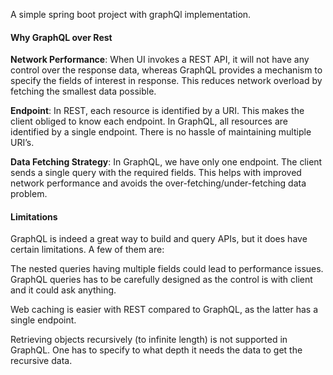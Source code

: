 A simple spring boot project with graphQl implementation. 

#### Why GraphQL over Rest

**Network Performance**: When UI invokes a REST API, it will not have any control over the response data, whereas GraphQL provides a mechanism to specify the fields of interest in response. This reduces network overload by fetching the smallest data possible.

**Endpoint**: In REST, each resource is identified by a URI. This makes the client obliged to know each endpoint. In GraphQL, all resources are identified by a single endpoint. There is no hassle of maintaining multiple URI’s.

**Data Fetching Strategy**: In GraphQL, we have only one endpoint. The client sends a single query with the required fields. This helps with improved network performance and avoids the over-fetching/under-fetching data problem.



#### **Limitations**

GraphQL is indeed a great way to build and query APIs, but it does have certain limitations. A few of them are: 

The nested queries having multiple fields could lead to performance issues. GraphQL queries has to be carefully designed as the control is with client and it could ask anything.

Web caching is easier with REST compared to GraphQL, as the latter has a single endpoint.

Retrieving objects recursively (to infinite length) is not supported in GraphQL. One has to specify to what depth it needs the data to get the recursive data.